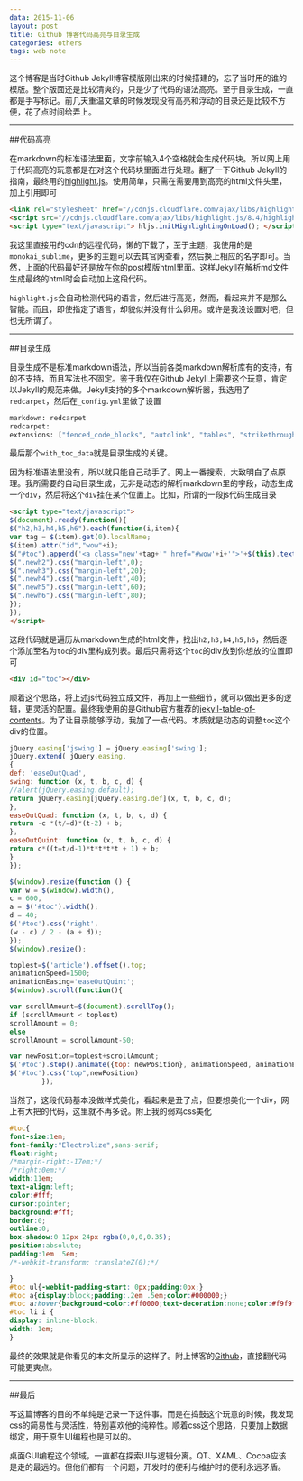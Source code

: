 ```yaml
---
data: 2015-11-06
layout: post
title: Github 博客代码高亮与目录生成
categories: others
tags: web note
---
```


这个博客是当时Github Jekyll博客模版刚出来的时候搭建的，忘了当时用的谁的模版。整个版面还是比较清爽的，只是少了代码的语法高亮。至于目录生成，一直都是手写标记。前几天重温文章的时候发现没有高亮和浮动的目录还是比较不方便，花了点时间给弄上。

-------------------------
##代码高亮

在markdown的标准语法里面，文字前输入4个空格就会生成代码块。所以网上用于代码高亮的玩意都是在对这个代码块里面进行处理。翻了一下Github Jekyll的指南，最终用的[highlight.js](https://highlightjs.org)。使用简单，只需在需要用到高亮的html文件头里，加上引用即可

```html
<link rel="stylesheet" href="//cdnjs.cloudflare.com/ajax/libs/highlight.js/8.4/styles/monokai_sublime.min.css">
<script src="//cdnjs.cloudflare.com/ajax/libs/highlight.js/8.4/highlight.min.js"></script>
<script type="text/javascript"> hljs.initHighlightingOnLoad(); </script>
```

我这里直接用的cdn的远程代码，懒的下载了，至于主题，我使用的是`monokai_sublime`，更多的主题可以去其官网查看，然后换上相应的名字即可。当然，上面的代码最好还是放在你的post模版html里面。这样Jekyll在解析md文件生成最终的html时会自动加上这段代码。


`highlight.js`会自动检测代码的语言，然后进行高亮，然而，看起来并不是那么智能。而且，即使指定了语言，却貌似并没有什么卵用。或许是我没设置对吧，但也无所谓了。

-----------------------
##目录生成

目录生成不是标准markdown语法，所以当前各类markdown解析库有的支持，有的不支持，而且写法也不固定。鉴于我仅在Github Jekyll上需要这个玩意，肯定以Jekyll的规范来做。Jekyll支持的多个markdown解析器，我选用了`redcarpet`，然后在`_config.yml`里做了设置

```sh
markdown: redcarpet
redcarpet:
extensions: ["fenced_code_blocks", "autolink", "tables", "strikethrough", "with_toc_data"]
```

最后那个`with_toc_data`就是目录生成的关键。


因为标准语法里没有，所以就只能自己动手了。网上一番搜索，大致明白了点原理。我所需要的自动目录生成，无非是动态的解析markdown里的字段，动态生成一个`div`，然后将这个`div`挂在某个位置上。比如，所谓的一段js代码生成目录

```html
<script type="text/javascript">
$(document).ready(function(){
$("h2,h3,h4,h5,h6").each(function(i,item){
var tag = $(item).get(0).localName;
$(item).attr("id","wow"+i);
$("#toc").append('<a class="new'+tag+'" href="#wow'+i+'">'+$(this).text()+'</a></br>');
$(".newh2").css("margin-left",0);
$(".newh3").css("margin-left",20);
$(".newh4").css("margin-left",40);
$(".newh5").css("margin-left",60);
$(".newh6").css("margin-left",80);
});
});
</script>
```

这段代码就是遍历从markdown生成的html文件，找出`h2,h3,h4,h5,h6`，然后逐个添加至名为`toc`的div里构成列表。最后只需将这个`toc`的div放到你想放的位置即可

```html
<div id="toc"></div>
```

顺着这个思路，将上述js代码独立成文件，再加上一些细节，就可以做出更多的逻辑，更灵活的配置。最终我使用的是Github官方推荐的[jekyll-table-of-contents](https://github.com/ghiculescu/jekyll-table-of-contents)。为了让目录能够浮动，我加了一点代码。本质就是动态的调整`toc`这个div的位置。

```javascript
jQuery.easing['jswing'] = jQuery.easing['swing'];
jQuery.extend( jQuery.easing,
{
def: 'easeOutQuad',
swing: function (x, t, b, c, d) {
//alert(jQuery.easing.default);
return jQuery.easing[jQuery.easing.def](x, t, b, c, d);
},
easeOutQuad: function (x, t, b, c, d) {
return -c *(t/=d)*(t-2) + b;
},
easeOutQuint: function (x, t, b, c, d) {
return c*((t=t/d-1)*t*t*t*t + 1) + b;
}
});

$(window).resize(function () {
var w = $(window).width(),
c = 600,
a = $('#toc').width();
d = 40;
$('#toc').css('right',
(w - c) / 2 - (a + d));
});
$(window).resize();

toplest=$('article').offset().top;
animationSpeed=1500;
animationEasing='easeOutQuint';
$(window).scroll(function(){

var scrollAmount=$(document).scrollTop();
if (scrollAmount < toplest)
scrollAmount = 0;
else
scrollAmount = scrollAmount-50;

var newPosition=toplest+scrollAmount;
$('#toc').stop().animate({top: newPosition}, animationSpeed, animationEasing);
$('#toc').css("top",newPosition)
        });
```

当然了，这段代码基本没做样式美化，看起来是丑了点，但要想美化一个div，网上有大把的代码，这里就不再多说。附上我的弱鸡css美化

```css
#toc{
font-size:1em;
font-family:"Electrolize",sans-serif;
float:right;
/*margin-right:-17em;*/
/*right:0em;*/
width:11em;
text-align:left;
color:#fff;
cursor:pointer;
background:#fff;
border:0;
outline:0;
box-shadow:0 12px 24px rgba(0,0,0,0.35);
position:absolute;
padding:1em .5em;
/*-webkit-transform: translateZ(0);*/

}
#toc ul{-webkit-padding-start: 0px;padding:0px;}
#toc a{display:block;padding:.2em .5em;color:#000000;}
#toc a:hover{background-color:#ff0000;text-decoration:none;color:#f9f9f9;-webkit-transition:color .2s linear;}
#toc li i {
display: inline-block;
width: 1em;
}
```

最终的效果就是你看见的本文所显示的这样了。附上博客的[Github](https://github.com/keyring/keyring.github.io)，直接翻代码可能更爽点。

-------------------
##最后

写这篇博客的目的不单纯是记录一下这件事。而是在捣鼓这个玩意的时候，我发现css的简易性与灵活性，特别喜欢他的纯粹性。顺着css这个思路，只要加上数据绑定，用于原生UI编程也是可以的。

桌面GUI编程这个领域，一直都在探索UI与逻辑分离。QT、XAML、Cocoa应该是走的最远的。但他们都有一个问题，开发时的便利与维护时的便利永远矛盾。